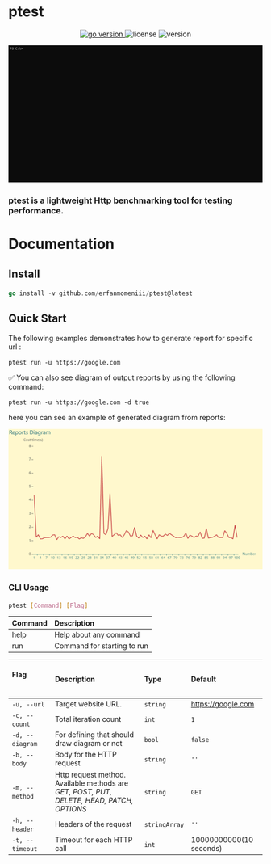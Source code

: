 # ptest
<p align="center">
<a href="https://pkg.go.dev/github.com/mehditeymorian/koi/v3?tab=doc"target="_blank">
    <img src="https://img.shields.io/badge/Go-1.19+-00ADD8?style=for-the-badge&logo=go" alt="go version" />
</a>

<img src="https://img.shields.io/badge/license-MIT-magenta?style=for-the-badge&logo=none" alt="license" />
<img src="https://img.shields.io/badge/Version-1.0.0-red?style=for-the-badge&logo=none" alt="version" />
</p>

<p align="center">
<img src="./assets/gif/ptest.gif" alt="ptest" />
</p>

### <b>ptest is a lightweight Http benchmarking tool for testing performance.</b>

# Documentation

## Install
``` go
go install -v github.com/erfanmomeniii/ptest@latest
```

## Quick Start

The following examples demonstrates how to generate report for specific url :
```
ptest run -u https://google.com
```

✅ You can also see diagram of output reports by using the following command:
```
ptest run -u https://google.com -d true
```
here you can see an example of generated diagram from reports:

<p align="center">
<img src="./assets/photo/diagram.png" alt="ptest" />
</p>

### CLI Usage

```bash
ptest [Command] [Flag]
```

| Command  | Description                   | 
|:---------|:------------------------------|
| help     | Help about any command        |
| run      | Command for starting to run   |


| <br>Flag             &nbsp;&nbsp;&nbsp;&nbsp;&nbsp;&nbsp;&nbsp;&nbsp;&nbsp;&nbsp;&nbsp;&nbsp;&nbsp;&nbsp;&nbsp;&nbsp; &nbsp;&nbsp;&nbsp;&nbsp;&nbsp;&nbsp;&nbsp;&nbsp;&nbsp;&nbsp; | Description                                                                                | Type          | Default                 |
|:-------------------------------------------------------------------------------------------------------------------------------------------------------------------------------|:-------------------------------------------------------------------------------------------|:--------------|:------------------------|
| `-u, --url`                                                                                                                                                                    | Target website URL.                                                                        | `string`      | https://google.com      |
| `-c, --count`                                                                                                                                                                  | Total iteration count                                                                      | `int`         | `1`                     |
| `-d, --diagram`                                                                                                                                                                | For defining that should draw diagram or not                                               | `bool`        | `false`                 |
| `-b, --body`                                                                                                                                                                   | Body for the HTTP request                                                                  | `string`      | `''`                    |
| `-m, --method`                                                                                                                                                                 | Http request method. Available methods  are *GET, POST, PUT, DELETE, HEAD, PATCH, OPTIONS* | `string`      | `GET`                   |
| `-h, --header`                                                                                                                                                                 | Headers of the request                                                                     | `stringArray` | `''`                    |
| `-t, --timeout`                                                                                                                                                                | Timeout for each HTTP call                                                                 | `int`         | 10000000000(10 seconds) |
